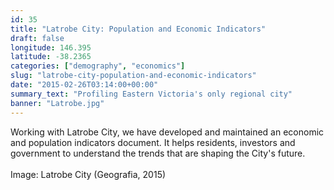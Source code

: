 ```yaml
---
id: 35
title: "Latrobe City: Population and Economic Indicators"
draft: false
longitude: 146.395
latitude: -38.2365
categories: ["demography", "economics"]
slug: "latrobe-city-population-and-economic-indicators"
date: "2015-02-26T03:14:00+00:00"
summary_text: "Profiling Eastern Victoria's only regional city"
banner: "Latrobe.jpg"
---
```


<span>Working with Latrobe City, we have developed and maintained an economic and population indicators document. It helps residents, investors and government to understand the trends that are shaping the City's future.<br><br><span class="wysiwyg-color-silver">Image: Latrobe City (Geografia, 2015)</span></span>
